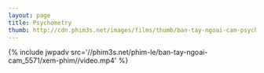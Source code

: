 ```yaml
---
layout: page
title: Psychometry
thumb: http://cdn.phim3s.net/images/films/thumb/ban-tay-ngoai-cam-psychometry-2013.jpg
---
```

{% include jwpadv src='//phim3s.net/phim-le/ban-tay-ngoai-cam_5571/xem-phim//video.mp4' %}